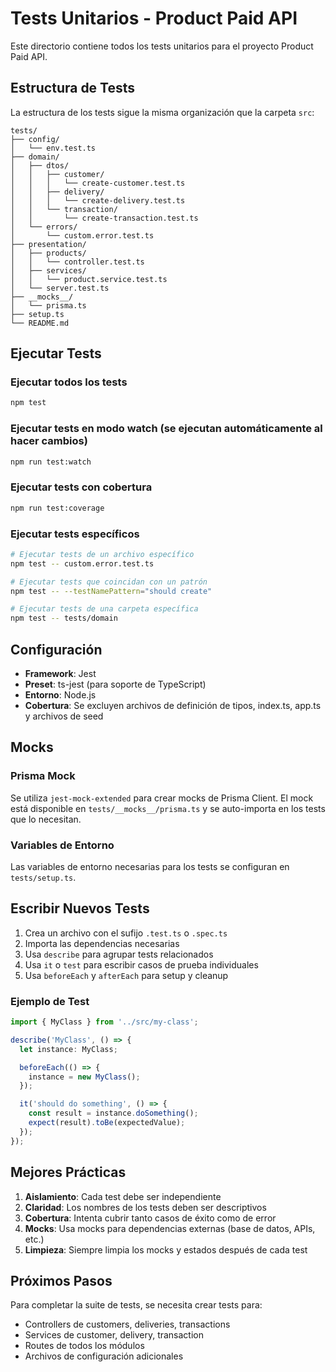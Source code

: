 # Tests Unitarios - Product Paid API

Este directorio contiene todos los tests unitarios para el proyecto Product Paid API.

## Estructura de Tests

La estructura de los tests sigue la misma organización que la carpeta `src`:

```
tests/
├── config/
│   └── env.test.ts
├── domain/
│   ├── dtos/
│   │   ├── customer/
│   │   │   └── create-customer.test.ts
│   │   ├── delivery/
│   │   │   └── create-delivery.test.ts
│   │   └── transaction/
│   │       └── create-transaction.test.ts
│   └── errors/
│       └── custom.error.test.ts
├── presentation/
│   ├── products/
│   │   └── controller.test.ts
│   ├── services/
│   │   └── product.service.test.ts
│   └── server.test.ts
├── __mocks__/
│   └── prisma.ts
├── setup.ts
└── README.md
```

## Ejecutar Tests

### Ejecutar todos los tests
```bash
npm test
```

### Ejecutar tests en modo watch (se ejecutan automáticamente al hacer cambios)
```bash
npm run test:watch
```

### Ejecutar tests con cobertura
```bash
npm run test:coverage
```

### Ejecutar tests específicos
```bash
# Ejecutar tests de un archivo específico
npm test -- custom.error.test.ts

# Ejecutar tests que coincidan con un patrón
npm test -- --testNamePattern="should create"

# Ejecutar tests de una carpeta específica
npm test -- tests/domain
```

## Configuración

- **Framework**: Jest
- **Preset**: ts-jest (para soporte de TypeScript)
- **Entorno**: Node.js
- **Cobertura**: Se excluyen archivos de definición de tipos, index.ts, app.ts y archivos de seed

## Mocks

### Prisma Mock
Se utiliza `jest-mock-extended` para crear mocks de Prisma Client. El mock está disponible en `tests/__mocks__/prisma.ts` y se auto-importa en los tests que lo necesitan.

### Variables de Entorno
Las variables de entorno necesarias para los tests se configuran en `tests/setup.ts`.

## Escribir Nuevos Tests

1. Crea un archivo con el sufijo `.test.ts` o `.spec.ts`
2. Importa las dependencias necesarias
3. Usa `describe` para agrupar tests relacionados
4. Usa `it` o `test` para escribir casos de prueba individuales
5. Usa `beforeEach` y `afterEach` para setup y cleanup

### Ejemplo de Test

```typescript
import { MyClass } from '../src/my-class';

describe('MyClass', () => {
  let instance: MyClass;

  beforeEach(() => {
    instance = new MyClass();
  });

  it('should do something', () => {
    const result = instance.doSomething();
    expect(result).toBe(expectedValue);
  });
});
```

## Mejores Prácticas

1. **Aislamiento**: Cada test debe ser independiente
2. **Claridad**: Los nombres de los tests deben ser descriptivos
3. **Cobertura**: Intenta cubrir tanto casos de éxito como de error
4. **Mocks**: Usa mocks para dependencias externas (base de datos, APIs, etc.)
5. **Limpieza**: Siempre limpia los mocks y estados después de cada test

## Próximos Pasos

Para completar la suite de tests, se necesita crear tests para:

- Controllers de customers, deliveries, transactions
- Services de customer, delivery, transaction
- Routes de todos los módulos
- Archivos de configuración adicionales
